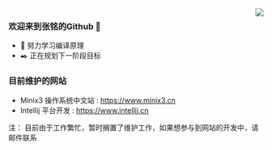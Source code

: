 <img align="right" src="https://github-readme-stats.vercel.app/api?username=zmdo&show_icons=true&icon_color=CE1D2D&text_color=718096&bg_color=ffffff&hide_title=true" />

### 欢迎来到张铭的Github 👋
- 📖 努力学习编译原理
- ✒️ 正在规划下一阶段目标
### 目前维护的网站
- Minix3 操作系统中文站 : https://www.minix3.cn
- Intellij 平台开发 : https://www.intellij.cn

注： 目前由于工作繁忙，暂时搁置了维护工作，如果想参与到网站的开发中，请邮件联系
